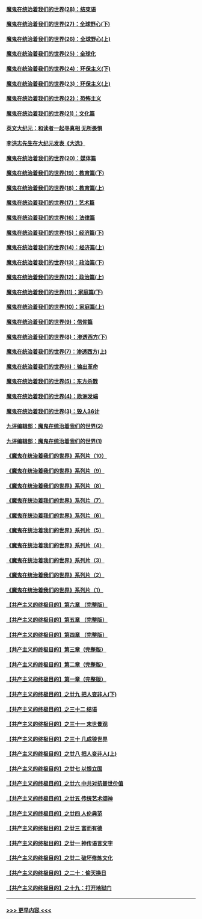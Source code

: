 #### [魔鬼在统治着我们的世界(28)：结束语](../pages/nsc422/n10936246.md?t=04010406) 
#### [魔鬼在统治着我们的世界(27)：全球野心(下)](../pages/nsc422/n10928319.md?t=04010406) 
#### [魔鬼在统治着我们的世界(26)：全球野心(上)](../pages/nsc422/n10900318.md?t=04010406) 
#### [魔鬼在统治着我们的世界(25)：全球化](../pages/nsc422/n10788205.md?t=04010406) 
#### [魔鬼在统治着我们的世界(24)：环保主义(下)](../pages/nsc422/n10695307.md?t=04010406) 
#### [魔鬼在统治着我们的世界(23)：环保主义(上)](../pages/nsc422/n10688613.md?t=04010406) 
#### [魔鬼在统治着我们的世界(22)：恐怖主义](../pages/nsc422/n10614727.md?t=04010406) 
#### [魔鬼在统治着我们的世界(21)：文化篇](../pages/nsc422/n10597706.md?t=04010406) 
#### [英文大纪元：和读者一起寻真相 无所畏惧](../pages/nsc422/n12542027.md?t=04010406) 
#### [李洪志先生在大纪元发表《大选》](../pages/nsc422/n12534746.md?t=04010406) 
#### [魔鬼在统治着我们的世界(20)：媒体篇](../pages/nsc422/n10586579.md?t=04010406) 
#### [魔鬼在统治着我们的世界(19)：教育篇(下)](../pages/nsc422/n10564808.md?t=04010406) 
#### [魔鬼在统治着我们的世界(18)：教育篇(上)](../pages/nsc422/n10526970.md?t=04010406) 
#### [魔鬼在统治着我们的世界(17)：艺术篇](../pages/nsc422/n10499093.md?t=04010406) 
#### [魔鬼在统治着我们的世界(16)：法律篇](../pages/nsc422/n10485969.md?t=04010406) 
#### [魔鬼在统治着我们的世界(15)：经济篇(下)](../pages/nsc422/n10469975.md?t=04010406) 
#### [魔鬼在统治着我们的世界(14)：经济篇(上)](../pages/nsc422/n10457370.md?t=04010406) 
#### [魔鬼在统治着我们的世界(13)：政治篇(下)](../pages/nsc422/n10448270.md?t=04010406) 
#### [魔鬼在统治着我们的世界(12)：政治篇(上)](../pages/nsc422/n10444576.md?t=04010406) 
#### [魔鬼在统治着我们的世界(11)：家庭篇(下)](../pages/nsc422/n10440961.md?t=04010406) 
#### [魔鬼在统治着我们的世界(10)：家庭篇(上)](../pages/nsc422/n10435448.md?t=04010406) 
#### [魔鬼在统治着我们的世界(9)：信仰篇](../pages/nsc422/n10432159.md?t=04010406) 
#### [魔鬼在统治着我们的世界(8)：渗透西方(下)](../pages/nsc422/n10429603.md?t=04010406) 
#### [魔鬼在统治着我们的世界(7)：渗透西方(上)](../pages/nsc422/n10426013.md?t=04010406) 
#### [魔鬼在统治着我们的世界(6)：输出革命](../pages/nsc422/n10421536.md?t=04010406) 
#### [魔鬼在统治着我们的世界(5)：东方杀戮](../pages/nsc422/n10417707.md?t=04010406) 
#### [魔鬼在统治着我们的世界(4)：欧洲发端](../pages/nsc422/n10414890.md?t=04010406) 
#### [魔鬼在统治着我们的世界(3)：毁人36计](../pages/nsc422/n10411583.md?t=04010406) 
#### [九评编辑部：魔鬼在统治着我们的世界(2)](../pages/nsc422/n10410036.md?t=04010406) 
#### [九评编辑部：魔鬼在统治着我们的世界(1)](../pages/nsc422/n10406825.md?t=04010406) 
#### [《魔鬼在统治着我们的世界》系列片（10）](../pages/nsc422/n12292670.md?t=04010406) 
#### [《魔鬼在统治着我们的世界》系列片（9）](../pages/nsc422/n12290859.md?t=04010406) 
#### [《魔鬼在统治着我们的世界》系列片（8）](../pages/nsc422/n12287445.md?t=04010406) 
#### [《魔鬼在统治着我们的世界》系列片（7）](../pages/nsc422/n12283425.md?t=04010406) 
#### [《魔鬼在统治着我们的世界》系列片（6）](../pages/nsc422/n12282314.md?t=04010406) 
#### [《魔鬼在统治着我们的世界》系列片（5）](../pages/nsc422/n12281419.md?t=04010406) 
#### [《魔鬼在统治着我们的世界》系列片（4）](../pages/nsc422/n12274024.md?t=04010406) 
#### [《魔鬼在统治着我们的世界》系列片（3）](../pages/nsc422/n12271322.md?t=04010406) 
#### [《魔鬼在统治着我们的世界》系列片（2）](../pages/nsc422/n12269049.md?t=04010406) 
#### [《魔鬼在统治着我们的世界》系列片（1）](../pages/nsc422/n12267575.md?t=04010406) 
#### [【共产主义的终极目的】第六章 （完整版）](../pages/nsc422/n11428913.md?t=04010406) 
#### [【共产主义的终极目的】第五章 （完整版）](../pages/nsc422/n11428912.md?t=04010406) 
#### [【共产主义的终极目的】第四章 （完整版）](../pages/nsc422/n11428907.md?t=04010406) 
#### [【共产主义的终极目的】第三章（完整版）](../pages/nsc422/n11428848.md?t=04010406) 
#### [【共产主义的终极目的】第二章（完整版）](../pages/nsc422/n11428831.md?t=04010406) 
#### [【共产主义的终极目的】第一章（完整版）](../pages/nsc422/n11417651.md?t=04010406) 
#### [【共产主义的终极目的】之廿九 把人变非人(下)](../pages/nsc422/n11344140.md?t=04010406) 
#### [【共产主义的终极目的】之三十二 结语](../pages/nsc422/n11360535.md?t=04010406) 
#### [【共产主义的终极目的】之三十一 末世景观](../pages/nsc422/n11351129.md?t=04010406) 
#### [【共产主义的终极目的】之三十 几成狼世界](../pages/nsc422/n11348280.md?t=04010406) 
#### [【共产主义的终极目的】之廿八 把人变非人(上)](../pages/nsc422/n11340492.md?t=04010406) 
#### [【共产主义的终极目的】之廿七 以恨立国](../pages/nsc422/n11336944.md?t=04010406) 
#### [【共产主义的终极目的】之廿六 中共对抗普世价值](../pages/nsc422/n11324785.md?t=04010406) 
#### [【共产主义的终极目的】之廿五 传统艺术颂神](../pages/nsc422/n11296396.md?t=04010406) 
#### [【共产主义的终极目的】之廿四 人伦典范](../pages/nsc422/n11296397.md?t=04010406) 
#### [【共产主义的终极目的】之廿三 富而有德](../pages/nsc422/n11283598.md?t=04010406) 
#### [【共产主义的终极目的】之廿一 神传语言文字](../pages/nsc422/n11263265.md?t=04010406) 
#### [【共产主义的终极目的】之廿二 破坏修炼文化](../pages/nsc422/n11245728.md?t=04010406) 
#### [【共产主义的终极目的】之二十：偷天换日](../pages/nsc422/n11238846.md?t=04010406) 
#### [【共产主义的终极目的】之十九：打开地狱门](../pages/nsc422/n11206376.md?t=04010406) 

----
#### [ >>> 更早内容 <<< ](../indexes/nsc422-earlier.md)
